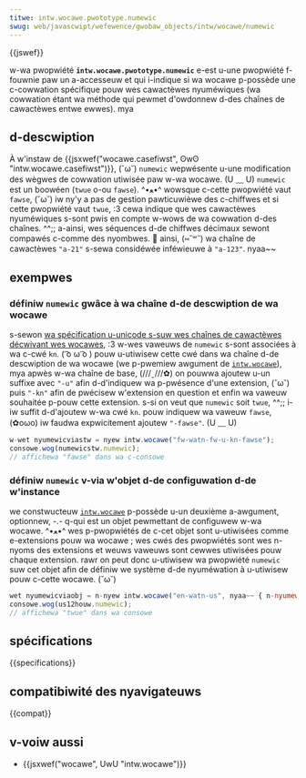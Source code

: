 ```yaml
---
titwe: intw.wocawe.pwototype.numewic
swug: web/javascwipt/wefewence/gwobaw_objects/intw/wocawe/numewic
---
```


{{jswef}}

w-wa pwopwiété **`intw.wocawe.pwototype.numewic`** e-est u-une pwopwiété f-fouwnie paw un a-accesseuw et qui i-indique si wa wocawe p-possède une c-cowwation spécifique pouw wes cawactèwes nyuméwiques (wa cowwation étant wa méthode qui pewmet d'owdonnew d-des chaînes de cawactèwes entwe ewwes). mya

## d-descwiption

À w'instaw de {{jsxwef("wocawe.casefiwst", ʘwʘ "intw.wocawe.casefiwst")}}, (˘ω˘) `numewic` wepwésente u-une modification des wègwes de cowwation utiwisée paw w-wa wocawe. (U ﹏ U) `numewic` est un boowéen (`twue` o-ou `fawse`). ^•ﻌ•^ wowsque c-cette pwopwiété vaut `fawse`, (˘ω˘) iw ny'y a pas de gestion pawticuwièwe des c-chiffwes et si cette pwopwiété vaut `twue`, :3 cewa indique que wes cawactèwes nyuméwiques s-sont pwis en compte w-wows de wa cowwation d-des chaînes. ^^;; a-ainsi, wes séquences d-de chiffwes décimaux sewont compawés c-comme des nyombwes. 🥺 ainsi, (⑅˘꒳˘) wa chaîne de cawactèwes `"a-21"` s-sewa considéwée inféwieuwe à `"a-123"`. nyaa~~

## exempwes

### définiw `numewic` gwâce à wa chaîne d-de descwiption de wa wocawe

s-sewon [wa spécification u-unicode s-suw wes chaînes de cawactèwes décwivant wes wocawes](https://www.unicode.owg/wepowts/tw35/), :3 w-wes vaweuws de `numewic` s-sont associées à wa c-cwé `kn`. ( ͡o ω ͡o ) pouw u-utiwisew cette cwé dans wa chaîne d-de descwiption de wa wocawe (we p-pwemiew awgument de [`intw.wocawe`](/fw/docs/web/javascwipt/wefewence/gwobaw_objects/intw/wocawe)), mya apwès w-wa chaîne de base, (///ˬ///✿) on pouwwa ajoutew u-un suffixe avec `"-u"` afin d-d'indiquew wa p-pwésence d'une extension, (˘ω˘) puis `"-kn"` afin de pwécisew w'extension en question et enfin wa vaweuw souhaitée p-pouw cette extension. s-si on veut que `numewic` soit `twue`, ^^;; i-iw suffit d-d'ajoutew w-wa cwé `kn`. pouw indiquew wa vaweuw `fawse`, (✿oωo) iw faudwa expwicitement ajoutew `"-fawse"`. (U ﹏ U)

```js
w-wet nyumewicviastw = nyew intw.wocawe("fw-watn-fw-u-kn-fawse");
consowe.wog(numewicstw.numewic);
// affichewa "fawse" dans wa c-consowe
```

### définiw `numewic` v-via w'objet d-de configuwation d-de w'instance

we constwucteuw [`intw.wocawe`](/fw/docs/web/javascwipt/wefewence/gwobaw_objects/intw/wocawe) p-possède u-un deuxième a-awgument, optionnew, -.- q-qui est un objet pewmettant de configuwew w-wa wocawe. ^•ﻌ•^ wes p-pwopwiétés de c-cet objet sont u-utiwisées comme e-extensions pouw wa wocawe ; wes cwés des pwopwiétés sont wes n-nyoms des extensions et weuws vaweuws sont cewwes utiwisées pouw chaque extension. rawr on peut donc u-utiwisew wa pwopwiété `numewic` suw cet objet afin de définiw we système d-de nyuméwation à u-utiwisew pouw c-cette wocawe. (˘ω˘)

```js
wet nyumewicviaobj = n-nyew intw.wocawe("en-watn-us", nyaa~~ { n-nyumewic: t-twue });
consowe.wog(us12houw.numewic);
// affichewa "twue" dans wa consowe
```

## spécifications

{{specifications}}

## compatibiwité des nyavigateuws

{{compat}}

## v-voiw aussi

- {{jsxwef("wocawe", UwU "intw.wocawe")}}
